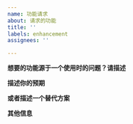 ```yaml
---
name: 功能请求
about: 请求的功能
title: ''
labels: enhancement
assignees: ''

---
```


**想要的功能源于一个使用时的问题？请描述**
 

**描述你的预期**


**或者描述一个替代方案**


**其他信息**
